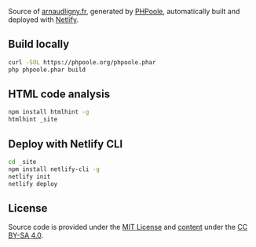 Source of [arnaudligny.fr](https://arnaudligny.fr), generated by [PHPoole](https://phpoole.org), automatically built and deployed with [Netlify](https://www.netlify.com).

## Build locally
```bash
curl -SOL https://phpoole.org/phpoole.phar
php phpoole.phar build
```

## HTML code analysis
```bash
npm install htmlhint -g
htmlhint _site
```

## Deploy with Netlify CLI
```bash
cd _site
npm install netlify-cli -g
netlify init
netlify deploy
```

## License

Source code is provided under the [MIT License](LICENSE) and [content](content) under the [CC BY-SA 4.0](https://creativecommons.org/licenses/by-sa/4.0/).
